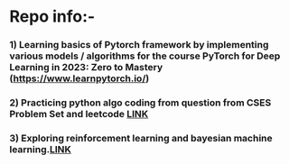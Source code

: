 # Repo info:- 

### 1) Learning basics of Pytorch framework by implementing various models / algorithms for the course PyTorch for Deep Learning in 2023: Zero to Mastery (https://www.learnpytorch.io/)

### 2) Practicing python algo coding from question from CSES Problem Set and leetcode [LINK](https://github.com/prathameshk30/PyTorch-Algo-Practice/blob/main/algoPractice.ipynb)

### 3) Exploring reinforcement learning and bayesian machine learning.[LINK](https://github.com/prathameshk30/PyTorch-Algo-Practice/blob/main/Reinforcement__Learning_intro.ipynb)
